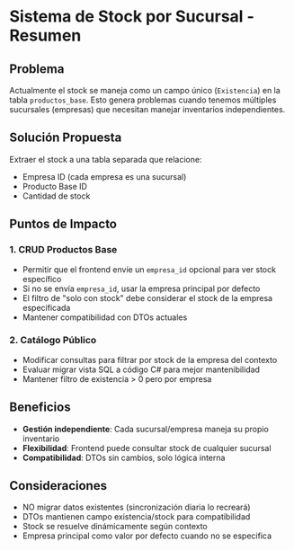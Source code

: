 # Sistema de Stock por Sucursal - Resumen

## Problema
Actualmente el stock se maneja como un campo único (`Existencia`) en la tabla `productos_base`. Esto genera problemas cuando tenemos múltiples sucursales (empresas) que necesitan manejar inventarios independientes.

## Solución Propuesta
Extraer el stock a una tabla separada que relacione:
- Empresa ID (cada empresa es una sucursal)
- Producto Base ID
- Cantidad de stock

## Puntos de Impacto

### 1. CRUD Productos Base
- Permitir que el frontend envíe un `empresa_id` opcional para ver stock específico
- Si no se envía `empresa_id`, usar la empresa principal por defecto
- El filtro de "solo con stock" debe considerar el stock de la empresa especificada
- Mantener compatibilidad con DTOs actuales

### 2. Catálogo Público
- Modificar consultas para filtrar por stock de la empresa del contexto
- Evaluar migrar vista SQL a código C# para mejor mantenibilidad
- Mantener filtro de existencia > 0 pero por empresa

## Beneficios
- **Gestión independiente**: Cada sucursal/empresa maneja su propio inventario
- **Flexibilidad**: Frontend puede consultar stock de cualquier sucursal
- **Compatibilidad**: DTOs sin cambios, solo lógica interna

## Consideraciones
- NO migrar datos existentes (sincronización diaria lo recreará)
- DTOs mantienen campo existencia/stock para compatibilidad
- Stock se resuelve dinámicamente según contexto
- Empresa principal como valor por defecto cuando no se especifica